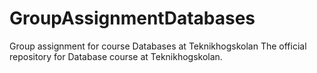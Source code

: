 # GroupAssignmentDatabases
Group assignment for course Databases at Teknikhogskolan
The official repository for Database course at Teknikhogskolan.
